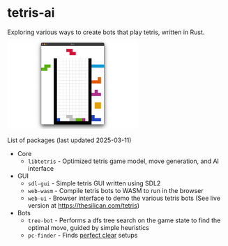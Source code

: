# tetris-ai

Exploring various ways to create bots that play tetris, written in Rust.

<img src="./demo.png" alt="demo 1" width="300" />

List of packages (last updated 2025-03-11)

- Core
  - `libtetris` - Optimized tetris game model, move generation, and AI interface
- GUI
  - `sdl-gui` - Simple tetris GUI written using SDL2
  - `web-wasm` - Compile tetris bots to WASM to run in the browser
  - `web-ui` - Browser interface to demo the various tetris bots (See live version at https://thesilican.com/tetris)
- Bots
  - `tree-bot` - Performs a dfs tree search on the game state to find the optimal move, guided by simple heuristics
  - `pc-finder` - Finds [perfect clear](https://harddrop.com/wiki/Perfect_clear) setups
